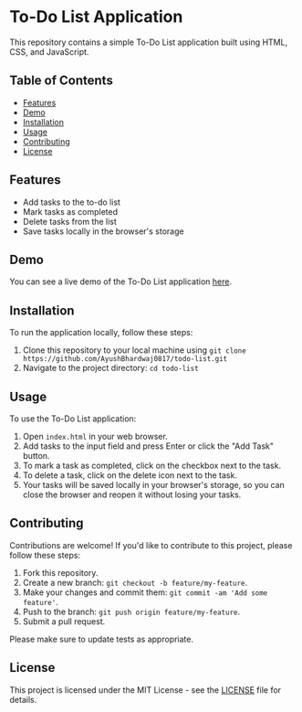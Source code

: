 # To-Do List Application

This repository contains a simple To-Do List application built using HTML, CSS, and JavaScript.

## Table of Contents

- [Features](#features)
- [Demo](#demo)
- [Installation](#installation)
- [Usage](#usage)
- [Contributing](#contributing)
- [License](#license)

## Features

- Add tasks to the to-do list
- Mark tasks as completed
- Delete tasks from the list
- Save tasks locally in the browser's storage

## Demo

You can see a live demo of the To-Do List application [here](#).

## Installation

To run the application locally, follow these steps:

1. Clone this repository to your local machine using `git clone https://github.com/AyushBhardwaj0817/todo-list.git`
2. Navigate to the project directory: `cd todo-list`

## Usage

To use the To-Do List application:

1. Open `index.html` in your web browser.
2. Add tasks to the input field and press Enter or click the "Add Task" button.
3. To mark a task as completed, click on the checkbox next to the task.
4. To delete a task, click on the delete icon next to the task.
5. Your tasks will be saved locally in your browser's storage, so you can close the browser and reopen it without losing your tasks.

## Contributing

Contributions are welcome! If you'd like to contribute to this project, please follow these steps:

1. Fork this repository.
2. Create a new branch: `git checkout -b feature/my-feature`.
3. Make your changes and commit them: `git commit -am 'Add some feature'`.
4. Push to the branch: `git push origin feature/my-feature`.
5. Submit a pull request.

Please make sure to update tests as appropriate.

## License

This project is licensed under the MIT License - see the [LICENSE](LICENSE) file for details.
